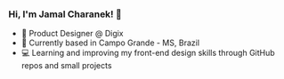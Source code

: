 ### Hi, I'm Jamal Charanek! 👋

- 🧳  Product Designer @ Digix
- 📍  Currently based in Campo Grande - MS, Brazil
- 💻  Learning and improving my front-end design skills through GitHub repos and small projects
